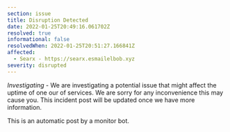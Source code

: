 ```yaml
---
section: issue
title: Disruption Detected
date: 2022-01-25T20:49:16.061702Z
resolved: true
informational: false
resolvedWhen: 2022-01-25T20:51:27.166841Z
affected:
  - Searx - https://searx.esmailelbob.xyz
severity: disrupted
---
```

*Investigating* - We are investigating a potential issue that might affect the uptime of one our of services. We are sorry for any inconvenience this may cause you. This incident post will be updated once we have more information.

This is an automatic post by a monitor bot.
        